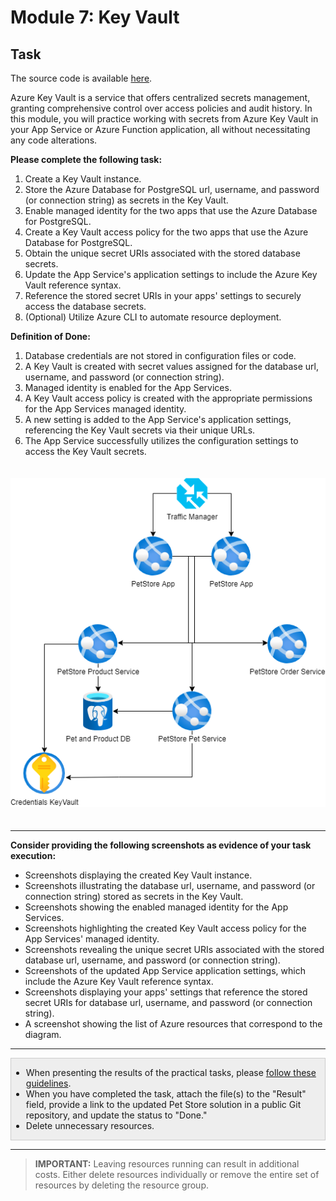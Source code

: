 # Module 7: Key Vault

## Task

The source code is available [here](../../../petstore).

Azure Key Vault is a service that offers centralized secrets management, granting comprehensive control over access policies and audit history. In this module, you will practice working with secrets from Azure Key Vault in your App Service or Azure Function application, all without necessitating any code alterations.

**Please complete the following task:**

1. Create a Key Vault instance.
2. Store the Azure Database for PostgreSQL url, username, and password (or connection string) as secrets in the Key Vault.
3. Enable managed identity for the two apps that use the Azure Database for PostgreSQL.
4. Create a Key Vault access policy for the two apps that use the Azure Database for PostgreSQL.
5. Obtain the unique secret URIs associated with the stored database secrets.
6. Update the App Service's application settings to include the Azure Key Vault reference syntax.
7. Reference the stored secret URIs in your apps' settings to securely access the database secrets.
8. (Optional) Utilize Azure CLI to automate resource deployment.

**Definition of Done:**

1. Database credentials are not stored in configuration files or code.
2. A Key Vault is created with secret values assigned for the database url, username, and password (or connection string).
3. Managed identity is enabled for the App Services.
4. A Key Vault access policy is created with the appropriate permissions for the App Services managed identity.
5. A new setting is added to the App Service's application settings, referencing the Key Vault secrets via their unique URLs.
6. The App Service successfully utilizes the configuration settings to access the Key Vault secrets.

<img src="images/scheme.png" width="550" style="margin: 20px 0; display: inline-block;"/>

<hr>

**Consider providing the following screenshots as evidence of your task execution:**

- Screenshots displaying the created Key Vault instance.
- Screenshots illustrating the database url, username, and password (or connection string) stored as secrets in the Key Vault.
- Screenshots showing the enabled managed identity for the App Services.
- Screenshots highlighting the created Key Vault access policy for the App Services' managed identity.
- Screenshots revealing the unique secret URIs associated with the stored database url, username, and password (or connection string).
- Screenshots of the updated App Service application settings, which include the Azure Key Vault reference syntax.
- Screenshots displaying your apps' settings that reference the stored secret URIs for database url, username, and password (or connection string).
- A screenshot showing the list of Azure resources that correspond to the diagram.

<hr>

<div style="border: 1px solid #ccc; background-color: #eee;">
  <ul>
    <li>When presenting the results of the practical tasks, please <a href="../common/presenting-results/presenting-results.md">follow these guidelines</a>.</li>
    <li>When you have completed the task, attach the file(s) to the "Result" field, provide a link to the updated Pet Store solution in a public Git repository, and update the status to "Done."</li>
    <li>Delete unnecessary resources.</li>
  </ul>
</div>
<hr>

>**IMPORTANT:** Leaving resources running can result in additional costs. Either delete resources individually or remove the entire set of resources by deleting the resource group.